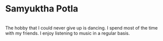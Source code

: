# Samyuktha Potla

<br> The hobby that I could never give up is dancing. I spend most of the time with my friends. I enjoy listening to music in a regular basis. 